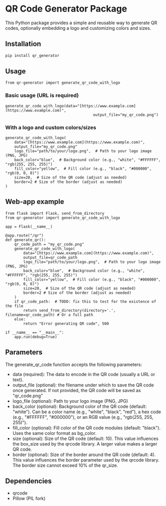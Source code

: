 # QR Code Generator Package

This Python package provides a simple and reusable way to generate QR codes, 
optionally embedding a logo and customizing colors and sizes.

## Installation

```bash
pip install qr_generator
```

## Usage
    from qr-generator import generate_qr_code_with_logo

### Basic usage (URL is required)
    generate_qr_code_with_logo(data="[https://www.example.com](https://www.example.com)", 
                                           output_file="my_qr_code.png")
### With a logo and custom colors/sizes
    generate_qr_code_with_logo(
        data="[https://www.example.com](https://www.example.com)",
        output_file="my_qr_code.png"
        logo_file="path/to/your/logo.png",  # Path to your logo image (PNG, JPG)
        back_color="blue",  # Background color (e.g., "white", "#FFFFFF", "rgb(255, 255, 255)")
        fill_color="yellow",  # Fill color (e.g., "black", "#000000", "rgb(0, 0, 0)")
        size=20,  # Size of the QR code (adjust as needed)
        border=2 # Size of the border (adjust as needed)
    )

## Web-app example
    from flask import Flask, send_from_directory
    from qr-generator import generate_qr_code_with_logo
    
    app = Flask(__name__)
    
    @app.route("/qr")
    def generate_qr():
        qr_code_path = "my_qr_code.png"
        generate_qr_code_with_logo(
            data="[https://www.example.com](https://www.example.com)",
            output_file=qr_code_path
            logo_file="path/to/your/logo.png",  # Path to your logo image (PNG, JPG)
            back_color="blue",  # Background color (e.g., "white", "#FFFFFF", "rgb(255, 255, 255)")
            fill_color="yellow",  # Fill color (e.g., "black", "#000000", "rgb(0, 0, 0)")
            size=20,  # Size of the QR code (adjust as needed)
            border=2 # Size of the border (adjust as needed)
        )    
        if qr_code_path:  # TODO: fix this to test for the existence of the file
            return send_from_directory(directory='.', filename=qr_code_path) # Or a full path
        else:
            return "Error generating QR code", 500
    
    if __name__ == "__main__":
        app.run(debug=True)


## Parameters
The generate_qr_code function accepts the following parameters:

* data (required): The data to encode in the QR code (usually a URL or text).
* output_file (optional): the filename under which to save the QR code once generated. 
  If not provided, the QR code will be saved as "qr_code.png"
* logo_file (optional): Path to your logo image (PNG, JPG)
* back_color (optional): Background color of the QR code (default: "white"). Can be a color name (e.g., "white", "black", "red"), a hex code (e.g., "#FFFFFF", "#000000"), or an RGB value (e.g., "rgb(255, 255, 255)").
* fill_color (optional): Fill color of the QR code modules (default: "black"). Uses the same color format as bg_color.
* size (optional): Size of the QR code (default: 10). This value influences the box_size used by the qrcode library. A larger value makes a larger QR code.
* border (optional): Size of the border around the QR code (default: 4). This value influences the border parameter used by the qrcode library. The border size cannot exceed 10% of the qr_size.


## Dependencies
* qrcode
* Pillow (PIL fork)